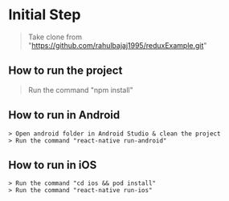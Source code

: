 # Initial Step
> Take clone from "https://github.com/rahulbajaj1995/reduxExample.git"

## How to run the project
> Run the command "npm install"

## How to run in Android
```
> Open android folder in Android Studio & clean the project
> Run the command "react-native run-android"
```

## How to run in iOS
```
> Run the command "cd ios && pod install"
> Run the command "react-native run-ios"
```
